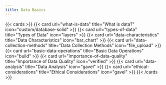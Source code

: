 ```yaml
---
title: Data Basics
---
```




{{< cards >}}
  {{< card url="what-is-data" title="What is data?" icon="custom/database-solid" >}}
  {{< card url="types-of-data" title="Types of Data" icon="layers" >}}
  {{< card url="data-characteristics" title="Data Characteristics" icon="bar_chart" >}}
  {{< card url="data-collection-methods" title="Data Collection Methods" icon="file_upload" >}}
  {{< card url="basic-data-operations" title="Basic Data Operations" icon="build" >}}
  {{< card url="importance-of-data-quality" title="Importance of Data Quality" icon="verified" >}}
    {{< card url="data-analysis" title="Data Analysis" icon="gavel" >}}
  {{< card url="ethical-considerations" title="Ethical Considerations" icon="gavel" >}}
{{< /cards >}}